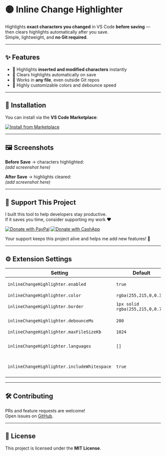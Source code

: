 # 🟡 Inline Change Highlighter

Highlights **exact characters you changed** in VS Code **before saving** —  
then clears highlights automatically after you save.  
Simple, lightweight, and **no Git required**.

---

## ✨ Features
- 🔹 Highlights **inserted and modified characters** instantly
- 🔹 Clears highlights automatically on save
- 🔹 Works in **any file**, even outside Git repos
- 🔹 Highly customizable colors and debounce speed

---

## 🚀 Installation
You can install via the **VS Code Marketplace**:

[![Install from Marketplace](https://img.shields.io/badge/Install%20on-VS%20Code%20Marketplace-007ACC?logo=visualstudiocode)](https://marketplace.visualstudio.com/items?itemName=<your-publisher-id>.inline-change-highlighter)

---

## 🖼 Screenshots

**Before Save** → characters highlighted:  
*(add screenshot here)*

**After Save** → highlights cleared:  
*(add screenshot here)*

---

## 💖 Support This Project

I built this tool to help developers stay productive.  
If it saves you time, consider supporting my work ❤️

[![Donate with PayPal](https://img.shields.io/badge/Donate-PayPal-blue?logo=paypal)](https://paypal.me/netof01)
[![Donate with CashApp](https://img.shields.io/badge/Donate-CashApp-brightgreen?logo=cashapp)](https://cash.app/$netokunz)

Your support keeps this project alive and helps me add new features! 🙌

---

## ⚙️ Extension Settings

| Setting | Default | Description |
|--------|---------|-------------|
| `inlineChangeHighlighter.enabled` | `true` | Enable/disable highlighting |
| `inlineChangeHighlighter.color` | `rgba(255,215,0,0.35)` | Highlight color |
| `inlineChangeHighlighter.border` | `1px solid rgba(255,215,0,0.7)` | Border around changed text |
| `inlineChangeHighlighter.debounceMs` | `200` | Delay before diffing |
| `inlineChangeHighlighter.maxFileSizeKb` | `1024` | Skip large files |
| `inlineChangeHighlighter.languages` | `[]` | Restrict to specific languages |
| `inlineChangeHighlighter.includeWhitespace` | `true` | Highlight whitespace edits |

---

## 🛠 Contributing
PRs and feature requests are welcome!  
Open issues on [GitHub](https://github.com/<your-username>/vscode-inline-change-highlighter).

---

## 📜 License
This project is licensed under the **MIT License**.
